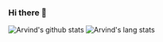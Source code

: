 ### Hi there 👋
![Arvind's github stats](https://github-readme-stats.vercel.app/api?username=Arvind644&show_icons=true&count_private=true&theme=synthwave)
![Arvind's lang stats](https://github-readme-stats.vercel.app/api/top-langs/?username=Arvind644&theme=synthwave)

